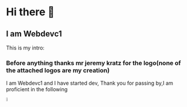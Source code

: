 # Hi there 👋

## I am Webdevc1

This is my intro:

### Before anything thanks mr jeremy kratz for the logo(none of the attached logos are my creation)

I am Webdevc1 and I have started dev, Thank you for passing by,I am proficient in the following

<picture>
<img src="https://raw.githubusercontent.com/isocpp/logos/master/cpp_logo.png" alt="C++"width=5% height=5%>
 
</picture>

<!--
**Webdevc1/Webdevc1** is a ✨ _special_ ✨ repository because its `README.md` (this file) appears on your GitHub profile.

Here are some ideas to get you started:

- 🔭 I’m currently working on ...
- 🌱 I’m currently learning ...
- 👯 I’m looking to collaborate on ...
- 🤔 I’m looking for help with ...
- 💬 Ask me about ...
- 📫 How to reach me: ...
- 😄 Pronouns: ...
- ⚡ Fun fact: ...
-->
